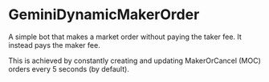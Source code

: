 # GeminiDynamicMakerOrder

A simple bot that makes a market order without paying the taker fee. It instead pays the maker fee. 

This is achieved by constantly creating and updating MakerOrCancel (MOC) orders every 5 seconds (by default). 
